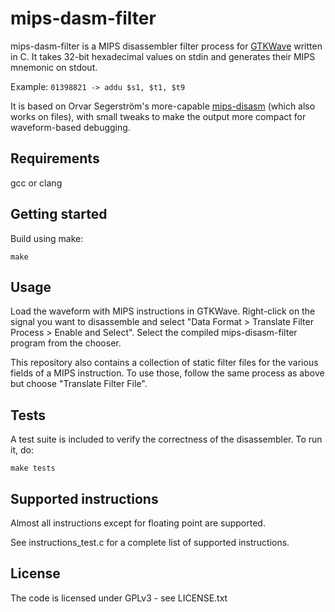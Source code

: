 # mips-dasm-filter
mips-dasm-filter is a MIPS disassembler filter process for [GTKWave](http://gtkwave.sourceforge.net/) written in C. 
It takes 32-bit hexadecimal values on stdin and generates their MIPS mnemonic on stdout.

Example: ```01398821 -> addu $s1, $t1, $t9```

It is based on Orvar Segerström's more-capable [mips-disasm](https://github.com/0rvar/mips-dasm) (which also works on files), with small tweaks to make the output more compact for waveform-based debugging.

## Requirements
gcc or clang

## Getting started
Build using make:

    make


## Usage

Load the waveform with MIPS instructions in GTKWave. Right-click on the signal you want to disassemble and select "Data Format > Translate Filter Process > Enable and Select". Select the compiled mips-disasm-filter program from the chooser.

This repository also contains a collection of static filter files for the various fields of a MIPS instruction. To use those, follow the same process as above but choose "Translate Filter File".

## Tests
A test suite is included to verify the correctness of the disassembler.
To run it, do:

    make tests

## Supported instructions
Almost all instructions except for floating point are supported.

See instructions_test.c for a complete list of supported instructions.

## License
The code is licensed under GPLv3 - see LICENSE.txt
